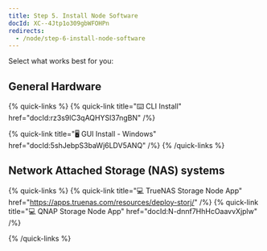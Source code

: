 ```yaml
---
title: Step 5. Install Node Software
docId: XC--4Jtp1o309gbWFOHPn
redirects:
  - /node/step-6-install-node-software
---
```


Select what works best for you:

## General Hardware

{% quick-links %}
{% quick-link title="⌨️ CLI Install" href="docId:rz3s9lC3qAQHYSl37ngBN" /%}

{% quick-link title="🖥 GUI Install - Windows" href="docId:5shJebpS3baWj6LDV5ANQ" /%}
{% /quick-links %}

## Network Attached Storage (NAS) systems

{% quick-links %}
{% quick-link title="💻 TrueNAS Storage Node App" href="https://apps.truenas.com/resources/deploy-storj/" /%}
{% quick-link title="💻 QNAP Storage Node App" href="docId:N-dnnf7HhHcOaavvXjplw" /%}

{% /quick-links %}
